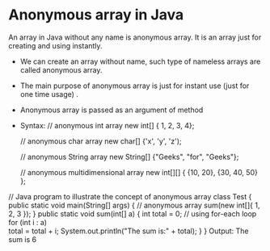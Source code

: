 # Anonymous array in Java
An array in Java without any name is anonymous array. It is an array just for creating and using instantly.
- We can create an array without name, such type of nameless arrays are called anonymous array.
- The main purpose of anonymous array is just for instant use (just for one time usage) .
- Anonymous array is passed as an argument of method
- Syntax:
	// anonymous int array 
	new int[] { 1, 2, 3, 4};  

	// anonymous char array 
	new char[] {'x', 'y', 'z'); 

	// anonymous String array
	new String[] {"Geeks", "for", "Geeks"}; 

	// anonymous multidimensional array
	new int[][] { {10, 20}, {30, 40, 50} };

// Java program to illustrate the concept of anonymous array 
	class Test { 
    		public static void main(String[] args)  { 
          			// anonymous array 
          			sum(new int[]{ 1, 2, 3 }); 
    		} 
   		public static void sum(int[] a) { 
        			int total = 0; 
       			 // using for-each loop 
        			for (int i : a)  
            			total = total + i; 
        			System.out.println("The sum is:" + total); 
   		 } 
	} 
Output: The sum is 6






 



